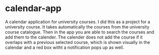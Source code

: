 # calendar-app
A calendar application for university courses. I did this as a project for a university course. It takes automatically the courses from the university course catalogue. Then in the app you are able to search the courses and add them to the calender. The calender does not add the course if it overlaps with a previous selected course, which is shown visually in the calendar and a red box witht a notification pops up as well.

